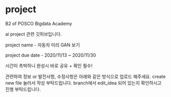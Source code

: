 # project
B2 of POSCO Bigdata Academy

ai project 관련 깃허브입니다.

project name - 자동차 미리 GAN 보기

project due date - 2020/11/13 ~ 2020/11/30

시간이 촉박하니 완성시 바로 공유 + 확인 필수!

관련하여 정보 or 발전사항, 수정사항은 아래와 같은 방식으로 업로드 해주세요.
  create new file 눌러서 작성 부탁드립니다.
    branch에서 edit_idea 되어 있는지 확인하시고 진행 부탁드립니다.

